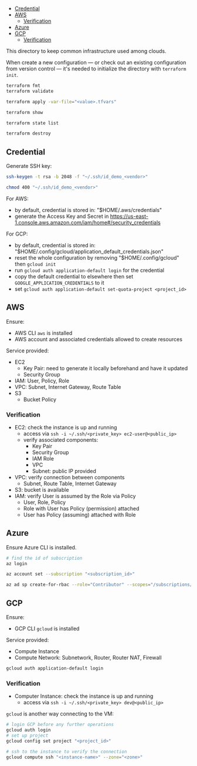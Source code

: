 
- [Credential](#credential)
- [AWS](#aws)
  - [Verification](#verification)
- [Azure](#azure)
- [GCP](#gcp)
  - [Verification](#verification-1)

This directory to keep common infrastructure used among clouds.


When create a new configuration — or check out an existing configuration from version
control — it's needed to initialize the directory with `terraform init`.


```sh
terraform fmt
terraform validate

terraform apply -var-file="<value>.tfvars"

terraform show

terraform state list

terraform destroy
```


## Credential
Generate SSH key:
```sh
ssh-keygen -t rsa -b 2048 -f "~/.ssh/id_demo_<vendor>"

chmod 400 "~/.ssh/id_demo_<vendor>"
```

For AWS:
- by default, credential is stored in: "$HOME/.aws/credentials"
- generate the Access Key and Secret in https://us-east-1.console.aws.amazon.com/iam/home#/security_credentials

For GCP:
- by default, credential is stored in: "$HOME/.config/gcloud/application_default_credentials.json"
- reset the whole configuration by removing "$HOME/.config/gcloud" then `gcloud init`
- run `gcloud auth application-default login` for the credential
- copy the default credential to elsewhere then set `GOOGLE_APPLICATION_CREDENTIALS` to it
- set `gcloud auth application-default set-quota-project <project_id>`


## AWS
Ensure:
- AWS CLI `aws` is installed
- AWS account and associated credentials allowed to create resources

Service provided:
- EC2
  - Key Pair: need to generate it locally beforehand and have it updated
  - Security Group
- IAM: User, Policy, Role
- VPC: Subnet, Internet Gateway, Route Table
- S3
  - Bucket Policy

### Verification
- EC2: check the instance is up and running
    - access via `ssh -i ~/.ssh/<private_key> ec2-user@<public_ip>`
    - verify associated components:
        - Key Pair
        - Security Group
        - IAM Role
        - VPC
        - Subnet: public IP provided
- VPC: verify connection between components
    - Subnet, Route Table, Internet Gateway
- S3: bucket is available
- IAM: verify User is assumed by the Role via Policy
    - User, Role, Policy
    - Role with User has Policy (permission) attached
    - User has Policy (assuming) attached with Role


## Azure
Ensure Azure CLI is installed.

```sh
# find the id of subscription
az login

az account set --subscription "<subscription_id>"

az ad sp create-for-rbac --role="Contributor" --scopes="/subscriptions/<subscription_id>"
```


## GCP
Ensure:
- GCP CLI `gcloud` is installed

Service provided:
- Compute Instance
- Compute Network: Subnetwork, Router, Router NAT, Firewall


```sh
gcloud auth application-default login
```

### Verification
- Computer Instance: check the instance is up and running
    - access via `ssh -i ~/.ssh/<private_key> dev@<public_ip>`


`gcloud` is another way connecting to the VM:
```sh
# login GCP before any further operations
gcloud auth login
# set up project
gcloud config set project "<project_id>"

# ssh to the instance to verify the connection
gcloud compute ssh "<instance-name>" --zone="<zone>"
```
